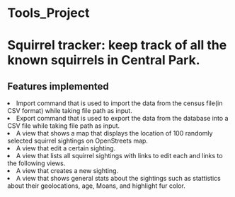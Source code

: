 # Tools_Project
<h1> Squirrel tracker: keep track of all the known squirrels in Central Park.</h1>

<h2>Features implemented</h2>
<li>Import command that is used to import the data from the census file(in CSV format) while taking file path as input.</li>
<li>Export command that is used to export the data from the database into a CSV file while taking file path as input.</li>
<li>A view that shows a map that displays the location of 100 randomly selected squirrel sightings on OpenStreets map.</li>
<li>A view that edit a certain sighting.</li>
<li>A view that lists all squirrel sightings with links to edit each and links to the following views.</li>
<li>A view that creates a new sighting.</li>
<li>A view that shows general stats about the sightings such as stattistics about their geolocations, age, Moans, and highlight fur color.</li>

